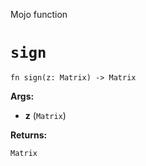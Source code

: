 Mojo function

# `sign`

```mojo
fn sign(z: Matrix) -> Matrix
```

**Args:**

- **z** (`Matrix`)

**Returns:**

`Matrix`

